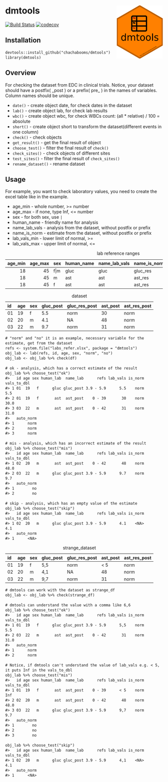dmtools <img src='man/figures/logo.png' align="right" height="170" />
=====================================================================

[![Build
Status](https://travis-ci.com/chachabooms/dmtools.svg?token=pmH5ZxVz4xaZTjx5TDKs&branch=master)](https://travis-ci.com/chachabooms/dmtools)
[![codecov](https://codecov.io/gh/chachabooms/dmtools/branch/master/graph/badge.svg?token=AEKUFWUUXZ)](https://codecov.io/gh/chachabooms/dmtools)

Installation
------------

    devtools::install_github("chachabooms/dmtools")
    library(dmtools)

Overview
--------

For checking the dataset from EDC in clinical trials. Notice, your
dataset should have a postfix( \_post ) or a prefix( pre\_ ) in the
names of variables. Column names should be unique.

-   `date()` - create object date, for check dates in the dataset
-   `lab()` - create object lab, for check lab results
-   `wbc()` - create object wbc, for check WBCs count: (all \* relative)
    / 100 = absolute
-   `short()` - create object short to transform the dataset(different
    events in one column)
-   `check()` - check objects
-   `get_result()` - get the final result of object
-   `choose_test()` - filter the final result of `check()`
-   `check_sites()` - check objects of different sites
-   `test_sites()` - filter the final result of `check_sites()`
-   `rename_dataset()` - rename dataset

Usage
-----

For example, you want to check laboratory values, you need to create the
excel table like in the example.

-   age\_min - whole number, &gt;= number
-   age\_max - if none, type Inf, &lt;= number  
-   sex - for both sex, use `|`
-   human\_name - friendly name for analysis
-   name\_lab\_vals - analysis from the dataset, without postfix or
    prefix
-   name\_is\_norm - estimate from the dataset, without postfix or
    prefix
-   lab\_vals\_min - lower limit of normal, &gt;=
-   lab\_vals\_max - upper limit of normal, &lt;=

<table>
<caption>lab reference ranges</caption>
<thead>
<tr class="header">
<th style="text-align: right;">age_min</th>
<th style="text-align: right;">age_max</th>
<th style="text-align: left;">sex</th>
<th style="text-align: left;">human_name</th>
<th style="text-align: left;">name_lab_vals</th>
<th style="text-align: left;">name_is_norm</th>
<th style="text-align: left;">lab_vals_min</th>
<th style="text-align: left;">lab_vals_max</th>
</tr>
</thead>
<tbody>
<tr class="odd">
<td style="text-align: right;">18</td>
<td style="text-align: right;">45</td>
<td style="text-align: left;">f|m</td>
<td style="text-align: left;">gluc</td>
<td style="text-align: left;">gluc</td>
<td style="text-align: left;">gluc_res</td>
<td style="text-align: left;">3.9</td>
<td style="text-align: left;">5.9</td>
</tr>
<tr class="even">
<td style="text-align: right;">18</td>
<td style="text-align: right;">45</td>
<td style="text-align: left;">m</td>
<td style="text-align: left;">ast</td>
<td style="text-align: left;">ast</td>
<td style="text-align: left;">ast_res</td>
<td style="text-align: left;">0</td>
<td style="text-align: left;">42</td>
</tr>
<tr class="odd">
<td style="text-align: right;">18</td>
<td style="text-align: right;">45</td>
<td style="text-align: left;">f</td>
<td style="text-align: left;">ast</td>
<td style="text-align: left;">ast</td>
<td style="text-align: left;">ast_res</td>
<td style="text-align: left;">0</td>
<td style="text-align: left;">39</td>
</tr>
</tbody>
</table>

<table>
<caption>dataset</caption>
<thead>
<tr class="header">
<th style="text-align: left;">id</th>
<th style="text-align: left;">age</th>
<th style="text-align: left;">sex</th>
<th style="text-align: left;">gluc_post</th>
<th style="text-align: left;">gluc_res_post</th>
<th style="text-align: left;">ast_post</th>
<th style="text-align: left;">ast_res_post</th>
</tr>
</thead>
<tbody>
<tr class="odd">
<td style="text-align: left;">01</td>
<td style="text-align: left;">19</td>
<td style="text-align: left;">f</td>
<td style="text-align: left;">5.5</td>
<td style="text-align: left;">norm</td>
<td style="text-align: left;">30</td>
<td style="text-align: left;">norm</td>
</tr>
<tr class="even">
<td style="text-align: left;">02</td>
<td style="text-align: left;">20</td>
<td style="text-align: left;">m</td>
<td style="text-align: left;">4.1</td>
<td style="text-align: left;">NA</td>
<td style="text-align: left;">48</td>
<td style="text-align: left;">norm</td>
</tr>
<tr class="odd">
<td style="text-align: left;">03</td>
<td style="text-align: left;">22</td>
<td style="text-align: left;">m</td>
<td style="text-align: left;">9.7</td>
<td style="text-align: left;">norm</td>
<td style="text-align: left;">31</td>
<td style="text-align: left;">norm</td>
</tr>
</tbody>
</table>

    # "norm" and "no" it is an example, necessary variable for the estimate, get from the dataset
    refs <- system.file("labs_refer.xlsx", package = "dmtools")
    obj_lab <- lab(refs, id, age, sex, "norm", "no")
    obj_lab <- obj_lab %>% check(df)

    # ok - analysis, which has a correct estimate of the result
    obj_lab %>% choose_test("ok")
    #>   id age sex human_lab  name_lab      refs lab_vals is_norm vals_to_dbl
    #> 1 01  19   f      gluc gluc_post 3.9 - 5.9      5.5    norm         5.5
    #> 2 01  19   f       ast  ast_post    0 - 39       30    norm        30.0
    #> 3 03  22   m       ast  ast_post    0 - 42       31    norm        31.0
    #>   auto_norm
    #> 1      norm
    #> 2      norm
    #> 3      norm

    # mis - analysis, which has an incorrect estimate of the result
    obj_lab %>% choose_test("mis")
    #>   id age sex human_lab  name_lab      refs lab_vals is_norm vals_to_dbl
    #> 1 02  20   m       ast  ast_post    0 - 42       48    norm        48.0
    #> 2 03  22   m      gluc gluc_post 3.9 - 5.9      9.7    norm         9.7
    #>   auto_norm
    #> 1        no
    #> 2        no

    # skip - analysis, which has an empty value of the estimate
    obj_lab %>% choose_test("skip")
    #>   id age sex human_lab  name_lab      refs lab_vals is_norm vals_to_dbl
    #> 1 02  20   m      gluc gluc_post 3.9 - 5.9      4.1    <NA>         4.1
    #>   auto_norm
    #> 1      <NA>

<table>
<caption>strange_dataset</caption>
<thead>
<tr class="header">
<th style="text-align: left;">id</th>
<th style="text-align: left;">age</th>
<th style="text-align: left;">sex</th>
<th style="text-align: left;">gluc_post</th>
<th style="text-align: left;">gluc_res_post</th>
<th style="text-align: left;">ast_post</th>
<th style="text-align: left;">ast_res_post</th>
</tr>
</thead>
<tbody>
<tr class="odd">
<td style="text-align: left;">01</td>
<td style="text-align: left;">19</td>
<td style="text-align: left;">f</td>
<td style="text-align: left;">5,5</td>
<td style="text-align: left;">norm</td>
<td style="text-align: left;">&lt; 5</td>
<td style="text-align: left;">norm</td>
</tr>
<tr class="even">
<td style="text-align: left;">02</td>
<td style="text-align: left;">20</td>
<td style="text-align: left;">m</td>
<td style="text-align: left;">4,1</td>
<td style="text-align: left;">NA</td>
<td style="text-align: left;">48</td>
<td style="text-align: left;">norm</td>
</tr>
<tr class="odd">
<td style="text-align: left;">03</td>
<td style="text-align: left;">22</td>
<td style="text-align: left;">m</td>
<td style="text-align: left;">9,7</td>
<td style="text-align: left;">norm</td>
<td style="text-align: left;">31</td>
<td style="text-align: left;">norm</td>
</tr>
</tbody>
</table>

    # dmtools can work with the dataset as strange_df
    obj_lab <- obj_lab %>% check(strange_df)

    # dmtools can understand the value with a comma like 6,6 
    obj_lab %>% choose_test("ok")
    #>   id age sex human_lab  name_lab      refs lab_vals is_norm vals_to_dbl
    #> 1 01  19   f      gluc gluc_post 3.9 - 5.9      5,5    norm         5.5
    #> 2 03  22   m       ast  ast_post    0 - 42       31    norm        31.0
    #>   auto_norm
    #> 1      norm
    #> 2      norm

    # Notice, if dmtools can't understand the value of lab_vals e.g. < 5, it puts Inf in the vals_to_dbl
    obj_lab %>% choose_test("mis")
    #>   id age sex human_lab  name_lab      refs lab_vals is_norm vals_to_dbl
    #> 1 01  19   f       ast  ast_post    0 - 39      < 5    norm         Inf
    #> 2 02  20   m       ast  ast_post    0 - 42       48    norm        48.0
    #> 3 03  22   m      gluc gluc_post 3.9 - 5.9      9,7    norm         9.7
    #>   auto_norm
    #> 1        no
    #> 2        no
    #> 3        no

    obj_lab %>% choose_test("skip")
    #>   id age sex human_lab  name_lab      refs lab_vals is_norm vals_to_dbl
    #> 1 02  20   m      gluc gluc_post 3.9 - 5.9      4,1    <NA>         4.1
    #>   auto_norm
    #> 1      <NA>
